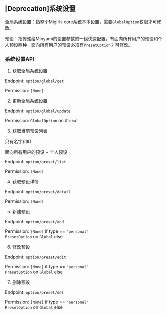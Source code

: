 ## [Deprecation]系统设置

全局系统设置：指整个Migirh-core系统基本设置，需要`GlobalOption`权限才可修改。

预设：指传递给Minyami的设置参数的一组快速配置。有面向所有用户的预设和个人预设两种，面向所有用户的预设必须有`PresetOption`才可修改。

### 系统设置API

1. 获取全局系统设置

Endpoint: `option/global/get`

Permission: `[None]`

2. 更新全局系统设置

Endpoint: `option/global/update`

Permission: `GlobalOption` on `Global`

3. 获取当前预设列表

只有名字和ID

面向所有用户的预设 + 个人预设

Endpoint: `option/preset/list`

Permission: `[None]`

4. 获取预设详情

Endpoint: `option/preset/detail`

Permission: `[None]`

5. 新建预设

Endpoint: `option/preset/add`

Permission: `[None]` if type == `"personal"` \
            `PresetOption` on `Global` else

6. 修改预设

Endpoint: `option/preset/edit`

Permission: `[None]` if type == `"personal"` \
            `PresetOption` on `Global` else

7. 删除预设

Endpoint: `option/preset/del`

Permission: `[None]` if type == `"personal"` \
            `PresetOption` on `Global` else